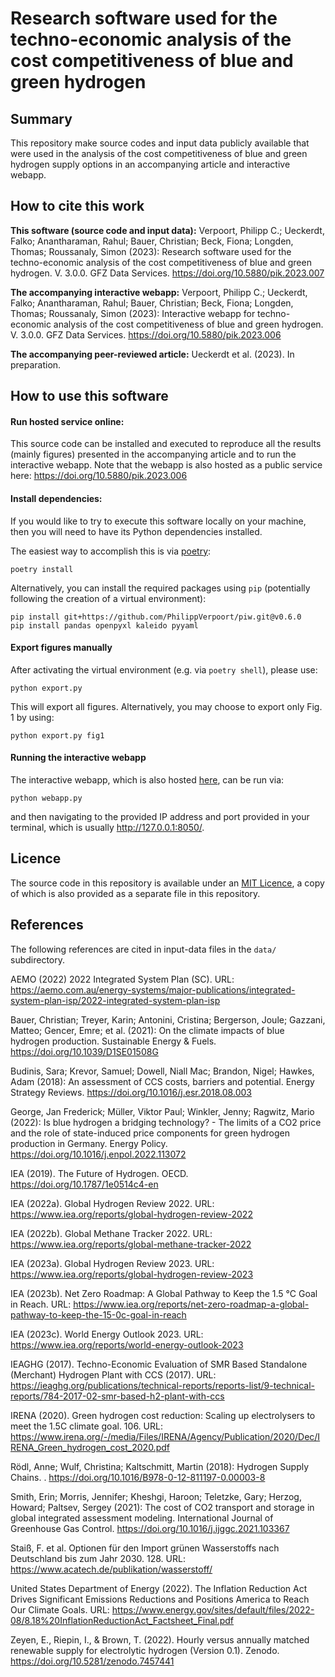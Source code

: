 # Research software used for the techno-economic analysis of the cost competitiveness of blue and green hydrogen

## Summary
This repository make source codes and input data publicly available that were used in the analysis of the cost competitiveness of blue and green hydrogen  supply options in an accompanying article and interactive webapp.

## How to cite this work

**This software (source code and input data):**
Verpoort, Philipp C.; Ueckerdt, Falko; Anantharaman, Rahul; Bauer, Christian; Beck, Fiona; Longden, Thomas; Roussanaly, Simon (2023): Research software used for the techno-economic analysis of the cost competitiveness of blue and green hydrogen. V. 3.0.0. GFZ Data Services. https://doi.org/10.5880/pik.2023.007

**The accompanying interactive webapp:**
Verpoort, Philipp C.; Ueckerdt, Falko; Anantharaman, Rahul; Bauer, Christian; Beck, Fiona; Longden, Thomas; Roussanaly, Simon (2023): Interactive webapp for techno-economic analysis of the cost competitiveness of blue and green hydrogen. V. 3.0.0. GFZ Data Services. https://doi.org/10.5880/pik.2023.006

**The accompanying peer-reviewed article:**
Ueckerdt et al. (2023). In preparation.

## How to use this software

#### Run hosted service online:
This source code can be installed and executed to reproduce all the results (mainly figures) presented in the accompanying article and to run the interactive webapp. Note that the webapp is also hosted as a public service here: https://doi.org/10.5880/pik.2023.006

#### Install dependencies:
If you would like to try to execute this software locally on your machine, then you will need to have its Python dependencies installed.

The easiest way to accomplish this is via [poetry](https://python-poetry.org/):
```commandline
poetry install
```

Alternatively, you can install the required packages using `pip` (potentially following the creation of a virtual environment):

```commandline
pip install git+https://github.com/PhilippVerpoort/piw.git@v0.6.0
pip install pandas openpyxl kaleido pyyaml
```

#### Export figures manually
After activating the virtual environment (e.g. via `poetry shell`), please use:
```commandline
python export.py
```
This will export all figures. Alternatively, you may choose to export only Fig. 1 by using:
```commandline
python export.py fig1
```

#### Running the interactive webapp
The interactive webapp, which is also hosted [here](https://doi.org/10.5880/pik.2023.006), can be run via: 
```commandline
python webapp.py
```
and then navigating to the provided IP address and port provided in your terminal, which is usually http://127.0.0.1:8050/.


## Licence
The source code in this repository is available under an [MIT Licence](https://opensource.org/licenses/MIT), a copy of which is also provided as a separate file in this repository.


## References
The following references are cited in input-data files in the `data/` subdirectory.

AEMO (2022) 2022 Integrated System Plan (SC). URL: https://aemo.com.au/energy-systems/major-publications/integrated-system-plan-isp/2022-integrated-system-plan-isp

Bauer, Christian; Treyer, Karin; Antonini, Cristina; Bergerson, Joule; Gazzani, Matteo; Gencer, Emre; et al. (2021): On the climate impacts of blue hydrogen production. Sustainable Energy & Fuels. https://doi.org/10.1039/D1SE01508G

Budinis, Sara; Krevor, Samuel; Dowell, Niall Mac; Brandon, Nigel; Hawkes, Adam (2018): An assessment of CCS costs, barriers and potential. Energy Strategy Reviews. https://doi.org/10.1016/j.esr.2018.08.003

George, Jan Frederick; Müller, Viktor Paul; Winkler, Jenny; Ragwitz, Mario (2022): Is blue hydrogen a bridging technology? - The limits of a CO2 price and the role of state-induced price components for green hydrogen production in Germany. Energy Policy. https://doi.org/10.1016/j.enpol.2022.113072

IEA (2019). The Future of Hydrogen. OECD. https://doi.org/10.1787/1e0514c4-en

IEA (2022a). Global Hydrogen Review 2022. URL: https://www.iea.org/reports/global-hydrogen-review-2022

IEA (2022b). Global Methane Tracker 2022. URL: https://www.iea.org/reports/global-methane-tracker-2022

IEA (2023a). Global Hydrogen Review 2023. URL: https://www.iea.org/reports/global-hydrogen-review-2023

IEA (2023b). Net Zero Roadmap: A Global Pathway to Keep the 1.5 °C Goal in Reach. URL: https://www.iea.org/reports/net-zero-roadmap-a-global-pathway-to-keep-the-15-0c-goal-in-reach

IEA (2023c). World Energy Outlook 2023. URL: https://www.iea.org/reports/world-energy-outlook-2023

IEAGHG (2017). Techno-Economic Evaluation of SMR Based Standalone (Merchant) Hydrogen Plant with CCS (2017). URL: https://ieaghg.org/publications/technical-reports/reports-list/9-technical-reports/784-2017-02-smr-based-h2-plant-with-ccs

IRENA (2020). Green hydrogen cost reduction: Scaling up electrolysers to meet the 1.5C climate goal. 106. URL: https://www.irena.org/-/media/Files/IRENA/Agency/Publication/2020/Dec/IRENA_Green_hydrogen_cost_2020.pdf

Rödl, Anne; Wulf, Christina; Kaltschmitt, Martin (2018): Hydrogen Supply Chains. . https://doi.org/10.1016/B978-0-12-811197-0.00003-8

Smith, Erin; Morris, Jennifer; Kheshgi, Haroon; Teletzke, Gary; Herzog, Howard; Paltsev, Sergey (2021): The cost of CO2 transport and storage in global integrated assessment modeling. International Journal of Greenhouse Gas Control. https://doi.org/10.1016/j.ijggc.2021.103367

Staiß, F. et al. Optionen für den Import grünen Wasserstoffs nach Deutschland bis zum Jahr 2030. 128. URL: https://www.acatech.de/publikation/wasserstoff/

United States Department of Energy (2022). The Inflation Reduction Act Drives Significant Emissions Reductions and Positions America to Reach Our Climate Goals. URL: https://www.energy.gov/sites/default/files/2022-08/8.18%20InflationReductionAct_Factsheet_Final.pdf

Zeyen, E., Riepin, I., & Brown, T. (2022). Hourly versus annually matched renewable supply for electrolytic hydrogen (Version 0.1). Zenodo. https://doi.org/10.5281/zenodo.7457441
